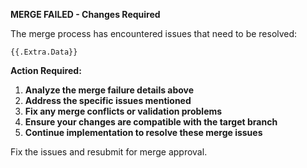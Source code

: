 **MERGE FAILED - Changes Required**

The merge process has encountered issues that need to be resolved:

```
{{.Extra.Data}}
```

**Action Required:**
1. **Analyze the merge failure details above**
2. **Address the specific issues mentioned**
3. **Fix any merge conflicts or validation problems**
4. **Ensure your changes are compatible with the target branch**
5. **Continue implementation to resolve these merge issues**

Fix the issues and resubmit for merge approval.